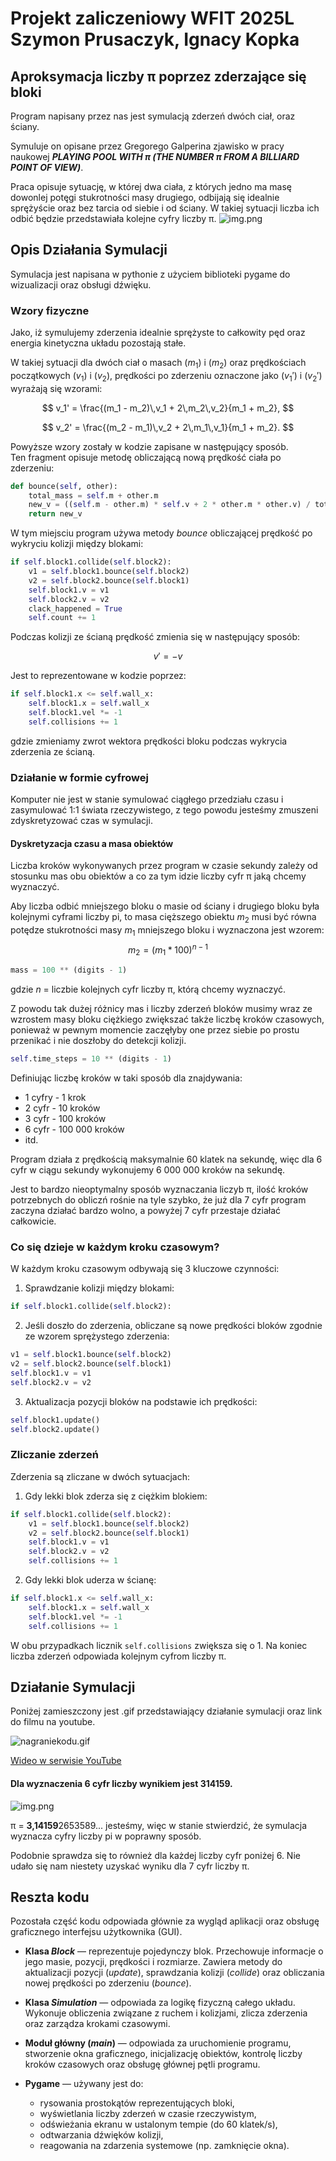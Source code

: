 # Projekt zaliczeniowy WFIT 2025L <br /> Szymon Prusaczyk, Ignacy Kopka


## Aproksymacja liczby π poprzez zderzające się bloki

Program napisany przez nas jest symulacją zderzeń dwóch ciał, oraz ściany.<br />

Symuluje on opisane
przez Gregorego Galperina zjawisko w pracy naukowej **_PLAYING POOL WITH π
(THE NUMBER π FROM
A BILLIARD POINT OF VIEW)_**. <br />

Praca opisuje sytuację, w której dwa ciała, z których jedno ma masę dowonlej potęgi stukrotności masy drugiego,
odbijają się idealnie sprężyście oraz bez tarcia od siebie i od ściany. W takiej sytuacji liczba ich odbić będzie
przedstawiała kolejne cyfry liczby π.
![img.png](readmeData/img.png)

## Opis Działania Symulacji

Symulacja jest napisana w pythonie z użyciem biblioteki pygame do wizualizacji oraz obsługi dźwięku.


### Wzory fizyczne
Jako, iż symulujemy zderzenia idealnie sprężyste to całkowity pęd oraz energia kinetyczna układu pozostają stałe.

W takiej sytuacji dla dwóch ciał o masach \($m_1$\) i \($m_2$\) oraz prędkościach początkowych \($v_1$\) i \($v_2$\), prędkości po zderzeniu oznaczone jako \($v_1'$\) i \($v_2'$\) wyrażają się wzorami:

$$
v_1' = \frac{(m_1 - m_2)\,v_1 + 2\,m_2\,v_2}{m_1 + m_2},
$$

$$
v_2' = \frac{(m_2 - m_1)\,v_2 + 2\,m_1\,v_1}{m_1 + m_2}.
$$

Powyższe wzory zostały w kodzie zapisane w następujący sposób. <br />
Ten fragment opisuje metodę obliczającą nową prędkość ciała po zderzeniu:
```python
def bounce(self, other):
    total_mass = self.m + other.m
    new_v = ((self.m - other.m) * self.v + 2 * other.m * other.v) / total_mass
    return new_v
```
W tym miejsciu program używa metody _bounce_ obliczającej prędkość po wykryciu kolizji między blokami:
```python
if self.block1.collide(self.block2):
    v1 = self.block1.bounce(self.block2)
    v2 = self.block2.bounce(self.block1)
    self.block1.v = v1
    self.block2.v = v2
    clack_happened = True
    self.count += 1

```

Podczas kolizji ze ścianą prędkość zmienia się w następujący sposób:

$$
v'=-v
$$

Jest to reprezentowane w kodzie poprzez:
```python
if self.block1.x <= self.wall_x:
    self.block1.x = self.wall_x
    self.block1.vel *= -1
    self.collisions += 1
```
gdzie zmieniamy zwrot wektora prędkości bloku podczas wykrycia zderzenia ze ścianą.


### Działanie w formie cyfrowej

Komputer nie jest w stanie symulować ciągłego przedziału czasu i zasymulować 1:1 świata rzeczywistego,
z tego powodu jesteśmy zmuszeni zdyskretyzować czas w symulacji.

#### Dyskretyzacja czasu a masa obiektów
Liczba kroków wykonywanych przez program w czasie sekundy zależy od stosunku mas obu obiektów a co za tym idzie
liczby cyfr π jaką chcemy wyznaczyć.

Aby liczba odbić mniejszego bloku o masie od ściany i drugiego bloku była kolejnymi cyframi liczby pi, to masa
cięższego obiektu  $m_2$ musi być równa potędze stukrotności masy  $m_1$ mniejszego bloku i wyznaczona jest wzorem:
$$
m_2 = (m_1 * 100)^{n-1}
$$
```python
mass = 100 ** (digits - 1)
```
 gdzie $n$ = liczbie kolejnych cyfr liczby π, którą chcemy wyznaczyć.

Z powodu tak dużej różnicy mas i liczby zderzeń bloków musimy wraz ze wzrostem masy bloku ciężkiego zwiększać także
liczbę kroków czasowych, ponieważ w pewnym momencie zaczęłyby one przez siebie po prostu przenikać i nie doszłoby do
detekcji kolizji.

```python
self.time_steps = 10 ** (digits - 1)
```
Definiując liczbę kroków w taki sposób dla znajdywania:
* 1 cyfry - 1 krok
* 2 cyfr - 10 kroków
* 3 cyfr - 100 kroków
* 6 cyfr - 100 000 kroków
* itd.

Program działa z prędkością maksymalnie 60 klatek na sekundę, więc dla 6 cyfr w ciągu sekundy wykonujemy 6 000 000 kroków
na sekundę.

Jest to bardzo nieoptymalny sposób wyznaczania liczyb π, ilość kroków potrzebnych do obliczń rośnie na tyle szybko, że już dla 7 cyfr program zaczyna działać bardzo wolno,
a powyżej 7 cyfr przestaje działać całkowicie.


### Co się dzieje w każdym kroku czasowym?

W każdym kroku czasowym odbywają się 3 kluczowe czynności:

1. Sprawdzanie kolizji między blokami:

```python
if self.block1.collide(self.block2):
```


2. Jeśli doszło do zderzenia, obliczane są nowe prędkości bloków zgodnie ze wzorem sprężystego zderzenia:

```python
v1 = self.block1.bounce(self.block2)
v2 = self.block2.bounce(self.block1)
self.block1.v = v1
self.block2.v = v2
```


3. Aktualizacja pozycji bloków na podstawie ich prędkości:

    
```python
self.block1.update()
self.block2.update()
```



### Zliczanie zderzeń

Zderzenia są zliczane w dwóch sytuacjach:

1. Gdy lekki blok zderza się z ciężkim blokiem:

```python
if self.block1.collide(self.block2):
    v1 = self.block1.bounce(self.block2)
    v2 = self.block2.bounce(self.block1)
    self.block1.v = v1
    self.block2.v = v2
    self.collisions += 1
```

2. Gdy lekki blok uderza w ścianę:

```python
if self.block1.x <= self.wall_x:
    self.block1.x = self.wall_x
    self.block1.vel *= -1
    self.collisions += 1
```

W obu przypadkach licznik `self.collisions` zwiększa się o 1.
Na koniec liczba zderzeń odpowiada kolejnym cyfrom liczby π.


## Działanie Symulacji

Poniżej zamieszczony jest .gif przedstawiający działanie symulacji oraz link do filmu na youtube.


![nagraniekodu.gif](readmeData/nagraniekodu.gif)

[Wideo w serwisie YouTube](https://youtu.be/1hwA9EqkX9c)

#### Dla wyznaczenia 6 cyfr liczby wynikiem jest 314159.

![img.png](readmeData/img2.png)

π = **3,14159**2653589... jesteśmy, więc w stanie stwierdzić, że symulacja wyznacza cyfry liczby pi w poprawny sposób.

Podobnie sprawdza się to również dla każdej liczby cyfr poniżej 6. Nie udało się nam niestety uzyskać wyniku dla 7 cyfr liczby π.



## Reszta kodu

Pozostała część kodu odpowiada głównie za wygląd aplikacji oraz obsługę graficznego interfejsu użytkownika (GUI).

* **Klasa _Block_** — reprezentuje pojedynczy blok. Przechowuje informacje o jego masie, pozycji, prędkości i rozmiarze. Zawiera metody do aktualizacji pozycji (_update_), sprawdzania kolizji (_collide_) oraz obliczania nowej prędkości po zderzeniu (_bounce_).

* **Klasa _Simulation_** — odpowiada za logikę fizyczną całego układu. Wykonuje obliczenia związane z ruchem i kolizjami, zlicza zderzenia oraz zarządza krokami czasowymi.

* **Moduł główny (_main_)** — odpowiada za uruchomienie programu, stworzenie okna graficznego, inicjalizację obiektów, kontrolę liczby kroków czasowych oraz obsługę głównej pętli programu.

* **Pygame** — używany jest do:

  * rysowania prostokątów reprezentujących bloki,
  * wyświetlania liczby zderzeń w czasie rzeczywistym,
  * odświeżania ekranu w ustalonym tempie (do 60 klatek/s),
  * odtwarzania dźwięków kolizji,
  * reagowania na zdarzenia systemowe (np. zamknięcie okna).





